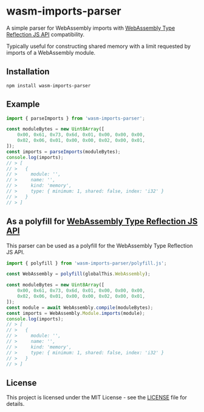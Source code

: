 # wasm-imports-parser

A simple parser for WebAssembly imports with [WebAssembly Type Reflection JS API](https://github.com/WebAssembly/js-types/blob/main/proposals/js-types/Overview.md) compatibility.

Typically useful for constructing shared memory with a limit requested by imports of a WebAssembly module.

## Installation

```
npm install wasm-imports-parser
```

## Example


```js
import { parseImports } from 'wasm-imports-parser';

const moduleBytes = new Uint8Array([
    0x00, 0x61, 0x73, 0x6d, 0x01, 0x00, 0x00, 0x00,
    0x02, 0x06, 0x01, 0x00, 0x00, 0x02, 0x00, 0x01,
]);
const imports = parseImports(moduleBytes);
console.log(imports);
// > [
// >   {
// >     module: '',
// >     name: '',
// >     kind: 'memory',
// >     type: { minimum: 1, shared: false, index: 'i32' }
// >   }
// > ]
```

## As a polyfill for [WebAssembly Type Reflection JS API](https://github.com/WebAssembly/js-types/blob/main/proposals/js-types/Overview.md)

This parser can be used as a polyfill for the WebAssembly Type Reflection JS API.

```js
import { polyfill } from 'wasm-imports-parser/polyfill.js';

const WebAssembly = polyfill(globalThis.WebAssembly);

const moduleBytes = new Uint8Array([
    0x00, 0x61, 0x73, 0x6d, 0x01, 0x00, 0x00, 0x00,
    0x02, 0x06, 0x01, 0x00, 0x00, 0x02, 0x00, 0x01,
]);
const module = await WebAssembly.compile(moduleBytes);
const imports = WebAssembly.Module.imports(module);
console.log(imports);
// > [
// >   {
// >     module: '',
// >     name: '',
// >     kind: 'memory',
// >     type: { minimum: 1, shared: false, index: 'i32' }
// >   }
// > ]
```

## License

This project is licensed under the MIT License - see the [LICENSE](LICENSE) file for details.
